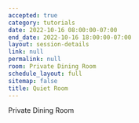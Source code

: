 ```yaml
---
accepted: true
category: tutorials
date: 2022-10-16 08:00:00-07:00
end_date: 2022-10-16 18:00:00-07:00
layout: session-details
link: null
permalink: null
room: Private Dining Room
schedule_layout: full
sitemap: false
title: Quiet Room
---
```


Private Dining Room
